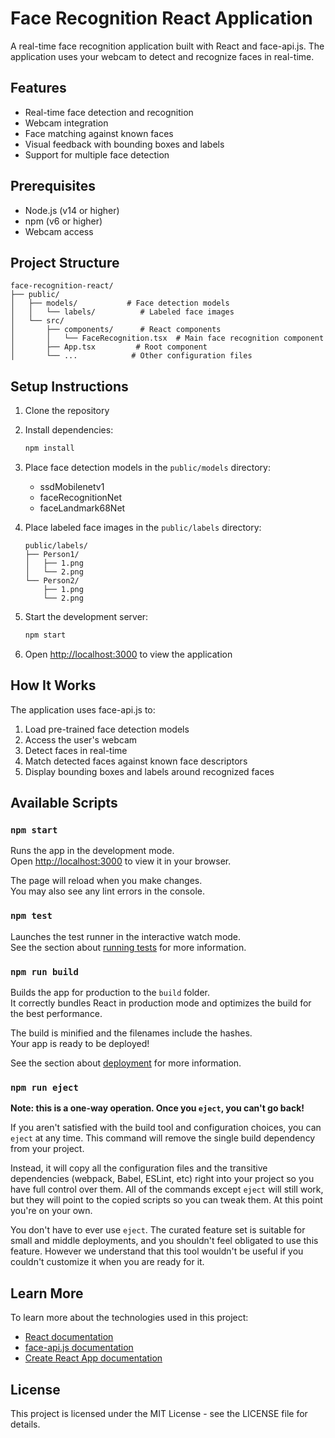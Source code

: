 # Face Recognition React Application

A real-time face recognition application built with React and face-api.js. The application uses your webcam to detect and recognize faces in real-time.

## Features

- Real-time face detection and recognition
- Webcam integration
- Face matching against known faces
- Visual feedback with bounding boxes and labels
- Support for multiple face detection

## Prerequisites

- Node.js (v14 or higher)
- npm (v6 or higher)
- Webcam access

## Project Structure

```
face-recognition-react/
├── public/
│   ├── models/           # Face detection models
│   │   └── labels/          # Labeled face images
│   └── src/
│       ├── components/      # React components
│       │   └── FaceRecognition.tsx  # Main face recognition component
│       ├── App.tsx         # Root component
│       └── ...            # Other configuration files
```

## Setup Instructions

1. Clone the repository
2. Install dependencies:
   ```bash
   npm install
   ```

3. Place face detection models in the `public/models` directory:
   - ssdMobilenetv1
   - faceRecognitionNet
   - faceLandmark68Net

4. Place labeled face images in the `public/labels` directory:
   ```
   public/labels/
   ├── Person1/
   │   ├── 1.png
   │   └── 2.png
   └── Person2/
       ├── 1.png
       └── 2.png
   ```

5. Start the development server:
   ```bash
   npm start
   ```

6. Open [http://localhost:3000](http://localhost:3000) to view the application

## How It Works

The application uses face-api.js to:
1. Load pre-trained face detection models
2. Access the user's webcam
3. Detect faces in real-time
4. Match detected faces against known face descriptors
5. Display bounding boxes and labels around recognized faces

## Available Scripts

### `npm start`

Runs the app in the development mode.\
Open [http://localhost:3000](http://localhost:3000) to view it in your browser.

The page will reload when you make changes.\
You may also see any lint errors in the console.

### `npm test`

Launches the test runner in the interactive watch mode.\
See the section about [running tests](https://facebook.github.io/create-react-app/docs/running-tests) for more information.

### `npm run build`

Builds the app for production to the `build` folder.\
It correctly bundles React in production mode and optimizes the build for the best performance.

The build is minified and the filenames include the hashes.\
Your app is ready to be deployed!

See the section about [deployment](https://facebook.github.io/create-react-app/docs/deployment) for more information.

### `npm run eject`

**Note: this is a one-way operation. Once you `eject`, you can't go back!**

If you aren't satisfied with the build tool and configuration choices, you can `eject` at any time. This command will remove the single build dependency from your project.

Instead, it will copy all the configuration files and the transitive dependencies (webpack, Babel, ESLint, etc) right into your project so you have full control over them. All of the commands except `eject` will still work, but they will point to the copied scripts so you can tweak them. At this point you're on your own.

You don't have to ever use `eject`. The curated feature set is suitable for small and middle deployments, and you shouldn't feel obligated to use this feature. However we understand that this tool wouldn't be useful if you couldn't customize it when you are ready for it.

## Learn More

To learn more about the technologies used in this project:

- [React documentation](https://reactjs.org/)
- [face-api.js documentation](https://github.com/justadudewhohacks/face-api.js)
- [Create React App documentation](https://facebook.github.io/create-react-app/docs/getting-started)

## License

This project is licensed under the MIT License - see the LICENSE file for details.
